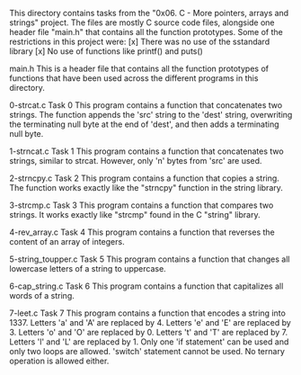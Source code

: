 This directory contains tasks from the "0x06. C - More pointers, arrays and strings" project.
The files are mostly C source code files, alongside one header file "main.h" that contains all the function prototypes.
Some of the restrictions in this project were:
[x] There was no use of the sstandard library
[x] No use of functions like printf() and puts()


main.h
This is a header file that contains all the function prototypes of functions that have been used across the different programs in this directory.

0-strcat.c
Task 0
This program contains a function that concatenates two strings.
The function appends the 'src' string to the 'dest' string,  overwriting the terminating null byte at the end of 'dest', and then adds a terminating null byte.

1-strncat.c
Task 1
This program contains a function that concatenates two strings, similar to strcat. However, only 'n' bytes from 'src' are used.

2-strncpy.c
Task 2
This program contains a function that copies a string.
The function works exactly like the "strncpy" function in the string library.

3-strcmp.c
Task 3
This program contains a function that compares two strings.
It works exactly like "strcmp" found in the C "string" library.

4-rev_array.c
Task 4
This program contains a function that reverses the content of an array of integers.

5-string_toupper.c
Task 5
This program contains a function that changes all lowercase letters of a string to uppercase.

6-cap_string.c
Task 6
This program contains a function that capitalizes all words of a string.

7-leet.c
Task 7
This program contains a function that encodes a string into 1337.
Letters 'a' and 'A' are replaced by 4.
Letters 'e' and 'E' are replaced by 3.
Letters 'o' and 'O' are replaced by 0.
Letters 't' and 'T' are replaced by 7.
Letters 'l' and 'L' are replaced by 1.
Only one 'if statement' can be used and only two loops are allowed. 'switch' statement cannot be used.
No ternary operation is allowed either.
